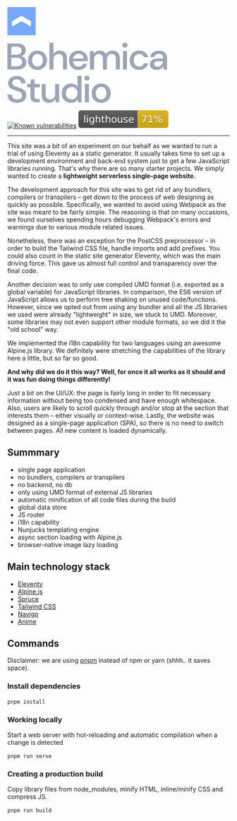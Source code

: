 <p align="left">
<a href="https://bohemica.studio" target="_blank">
	<img src="./source/images/symbol.svg" alt="Bohemica symbol" height="64" />
</a>
</p>

<p align="left">
<a href="https://bohemica.studio" target="_blank">
	<img src="./source/images/title.svg" alt="Bohemica title" height="136" />
</a>
</p>

<p align="left">
<a href="https://snyk.io/test/github/bohemicastudio/bohemica-studio-website?targetFile=package.json" target="_blank"><img src="https://snyk.io/test/github/bohemicastudio/bohemica-studio-website/badge.svg?targetFile=package.json" alt="Known vulnerabilities" data-canonical-src="https://snyk.io/test/github/bohemicastudio/bohemica-studio-website?targetFile=package.json" style="max-width:100%;"></a>
<a href="https://bohemicastudio.github.io/bohemica-studio-website/images/lighthouse/bohemicastudio_github_io_bohemica_studio_website_.html" target="_blank"><img src="./source/images/lighthouse/lighthouse.svg" alt="Lighthouse report" style="max-width:100%;"></a>
</p>

---

This site was a bit of an experiment on our behalf as we wanted to run a trial of using Eleventy as a static generator. It usually takes time to set up a development environment and back-end system just to get a few JavaScript libraries running. That's why there are so many starter projects. We simply wanted to create a **lightweight serverless single-page website**.

The development approach for this site was to get rid of any bundlers, compilers or transpilers – get down to the process of web designing as quickly as possible. Specifically, we wanted to avoid using Webpack as the site was meant to be fairly simple. The reasoning is that on many occasions, we found ourselves spending hours debugging Webpack's errors and warnings due to various
module related issues.

Nonetheless, there was an exception for the PostCSS preprocessor – in order to build the Tailwind CSS file, handle imports and add prefixes. You could also count in the static site generator Eleventy, which was the main driving force. This gave us almost full control and transparency over the final code.

Another decision was to only use compiled UMD format (i.e. exported as a global variable) for JavaScript libraries. In
comparison, the ES6 version of JavaScript allows us to perform tree shaking on unused code/functions. However, since we
opted out from using any bundler and all the JS libraries we used were already "lightweight" in size, we stuck to UMD. Moreover, some libraries may not even support other module formats, so we did it the "old school" way.

We implemented the i18n capability for two languages using an awesome Alpine.js library. We definitely were stretching the capabilities of the library here a little, but so far so good.

**And why did we do it this way? Well, for once it all works as it should and it was fun doing things differently!**

Just a bit on the UI/UX: the page is fairly long in order to fit necessary information without being too condensed and have enough whitespace. Also, users are likely to scroll quickly through and/or stop at the section that interests them – either visually or context-wise.  Lastly, the website was designed as a single-page application (SPA), so there is no need to switch between pages. All new content is loaded dynamically.
  

## Summmary

- single page application
- no bundlers, compilers or transpilers
- no backend, no db
- only using UMD format of external JS libraries
- automatic minification of all code files during the build
- global data store
- JS router
- i18n capability
- Nunjucks templating engine
- async section loading with Alpine.js
- browser-native image lazy loading

## Main technology stack

- [Eleventy](https://github.com/11ty/eleventy)
- [Alpine.js](https://github.com/alpinejs/alpine)
- [Spruce](https://github.com/ryangjchandler/spruce)
- [Tailwind CSS](https://github.com/tailwindlabs/tailwindcss)
- [Navigo](https://github.com/krasimir/navigo)
- [Anime](https://github.com/juliangarnier/anime)

## Commands

Disclaimer: we are using [pnpm](https://github.com/pnpm/pnpm) instead of npm or yarn (shhh.. it saves space).

### Install dependencies

```
pnpm install
```

### Working locally

Start a web server with hot-reloading and automatic compilation when a change is detected

```
pnpm run serve
```

### Creating a production build

Copy library files from node_modules, minify HTML, inline/minify CSS and compress JS.

``` 
pnpm run build
```

